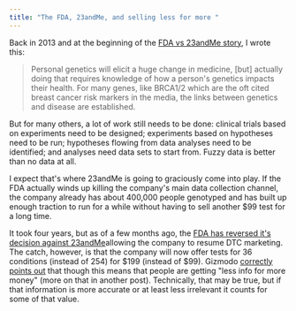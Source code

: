 ```yaml
---
title: "The FDA, 23andMe, and selling less for more "
---
```


Back in 2013 and at the beginning of the [FDA vs 23andMe story](http://www.checkmatescientist.net/2013/11/fda-versus-23andme-wont-kill-company.html), I wrote this:

> Personal genetics will elicit a huge change in medicine, [but] actually doing that requires knowledge of how a person's genetics impacts their health. For many genes, like BRCA1/2 which are the oft cited breast cancer risk markers in the media, the links between genetics and disease are established. 

But for many others, a lot of work still needs to be done: clinical trials based on experiments need to be designed; experiments based on hypotheses need to be run; hypotheses flowing from data analyses need to be identified; and analyses need data sets to start from. Fuzzy data is better than no data at all.

I expect that's where 23andMe is going to graciously come into play. If the FDA actually winds up killing the company's main data collection channel, the company already has about 400,000 people genotyped and has built up enough traction to run for a while without having to sell another $99 test for a long time.

It took four years, but as of a few months ago, the [FDA has reversed it's decision against 23andMe](http://www.healthcareitnews.com/news/fda-reversal-gives-23andme-clearance-sell-genetic-tests-direct-consumers)allowing the company to resume DTC marketing. The catch, however, is that the company will now offer tests for 36 conditions (instead of 254) for $199 (instead of $99). Gizmodo [correctly points out](http://gizmodo.com/23andme-is-back-in-the-genetic-testing-business-with-fd-1737917276) that though this means that people are getting "less info for more money" (more on that in another post). Technically, that may be true, but if that information is more accurate or at least less irrelevant it counts for some of that value.